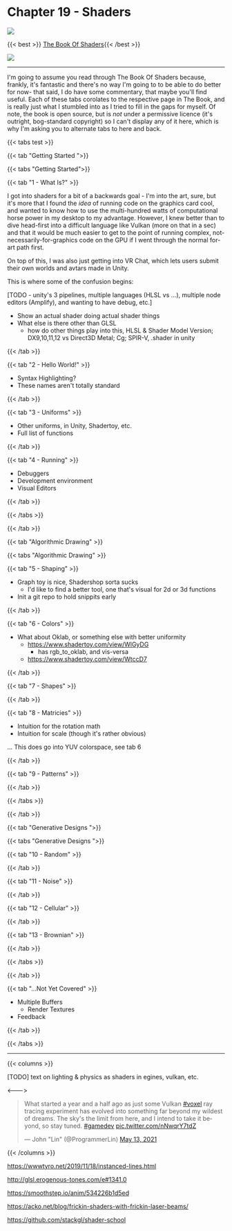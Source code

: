 # Chapter 19 - Shaders

![](/common/arrow.svg)

{{< best >}} [The Book Of Shaders](https://thebookofshaders.com){{< /best >}}

![](/common/arrowthis.svg)

---

I'm going to assume you read through The Book Of Shaders because, frankly, it's fantastic and there's no way I'm going to to be able to do better for now- that said, I do have some commentary, that maybe you'll find useful. Each of these tabs corolates to the respective page in The Book, and is really just what I stumbled into as I tried to fill in the gaps for myself. Of note, the book is open source, but is *not* under a permissive licence (it's outright, bog-standard copyright) so I can't display any of it here, which is why I'm asking you to alternate tabs to here and back.

{{< tabs test >}}

{{< tab "Getting Started ">}}

{{< tabs "Getting Started">}}

{{< tab "1 - What Is?" >}}

I got into shaders for a bit of a backwards goal - I'm into the art, sure, but it's more that I found the *idea* of running code on the graphics card cool, and wanted to know how to use the multi-hundred watts of computational horse power in my desktop to my advantage. However, I knew better than to dive head-first into a difficult language like Vulkan (more on that in a sec) and that it would be much easier to get to the point of running complex, not-necessarily-for-graphics code on the GPU if I went through the normal for-art path first.

On top of this, I was also just getting into VR Chat, which lets users submit their own worlds and avtars made in Unity.

This is where some of the confusion begins:

[TODO - unity's 3 pipelines, multiple languages (HLSL vs ...), multiple node editors (Amplify), and wanting to have debug, etc.]

- Show an actual shader doing actual shader things
- What else is there other than GLSL
  - how do other things play into this, HLSL & Shader Model Version; DX9,10,11,12 vs Direct3D Metal; Cg; SPIR-V, .shader in unity

{{< /tab >}}

{{< tab "2 - Hello World!" >}}

* Syntax Highlighting?
* These names aren't totally standard

{{< /tab >}}

{{< tab "3 - Uniforms" >}}

* Other uniforms, in Unity, Shadertoy, etc.
* Full list of functions

{{< /tab >}}

{{< tab "4 - Running" >}}

* Debuggers
* Development environment
* Visual Editors

{{< /tab >}}

{{< /tabs >}}

{{< /tab >}}

{{< tab "Algorithmic Drawing" >}}

{{< tabs "Algorithmic Drawing" >}}

{{< tab "5 - Shaping" >}}

* Graph toy is nice, Shadershop sorta sucks
  * I'd like to find a better tool, one that's visual for 2d or 3d functions
* Init a git repo to hold snippits early

{{< /tab >}}

{{< tab "6 - Colors" >}}

* What about Oklab, or something else with better uniformity
  * https://www.shadertoy.com/view/WlGyDG
    * has rgb_to_oklab, and vis-versa
  * https://www.shadertoy.com/view/WtccD7

{{< /tab >}}

{{< tab "7 - Shapes" >}}

{{< /tab >}}

{{< tab "8 - Matricies" >}}

* Intuition for the rotation math
* Intuition for scale (though it's rather obvious)

... This does go into YUV colorspace, see tab 6

{{< /tab >}}

{{< tab "9 - Patterns" >}}

{{< /tab >}}

{{< /tabs >}}

{{< /tab >}}

{{< tab "Generative Designs ">}}

{{< tabs "Generative Designs ">}}

{{< tab "10 - Random" >}}

{{< /tab >}}

{{< tab "11 - Noise" >}}

{{< /tab >}}

{{< tab "12 - Cellular" >}}

{{< /tab >}}

{{< tab "13 - Brownian" >}}

{{< /tab >}}

{{< /tabs >}}

{{< /tab >}}

{{< tab "...Not Yet Covered" >}}

* Multiple Buffers
  * Render Textures
* Feedback

{{< /tab >}}

{{< /tabs >}}

---

{{< columns >}}

[TODO] text on lighting & physics as shaders in egines, vulkan, etc.

<--->

<blockquote class="twitter-tweet" data-dnt="true"><p lang="en" dir="ltr">What started a year and a half ago as just some Vulkan <a href="https://twitter.com/hashtag/voxel?src=hash&amp;ref_src=twsrc%5Etfw">#voxel</a> ray tracing experiment has evolved into something far beyond my wildest of dreams. The sky&#39;s the limit from here, and I intend to take it beyond, so stay tuned. <a href="https://twitter.com/hashtag/gamedev?src=hash&amp;ref_src=twsrc%5Etfw">#gamedev</a> <a href="https://t.co/nNwqrY7tdZ">pic.twitter.com/nNwqrY7tdZ</a></p>&mdash; John &quot;Lin&quot; (@ProgrammerLin) <a href="https://twitter.com/ProgrammerLin/status/1392808532538396678?ref_src=twsrc%5Etfw">May 13, 2021</a></blockquote> <script async src="https://platform.twitter.com/widgets.js" charset="utf-8"></script>

{{< /columns >}}

https://wwwtyro.net/2019/11/18/instanced-lines.html

http://glsl.erogenous-tones.com/e#1341.0

https://smoothstep.io/anim/534226b1d5ed

https://acko.net/blog/frickin-shaders-with-frickin-laser-beams/

https://github.com/stackgl/shader-school
